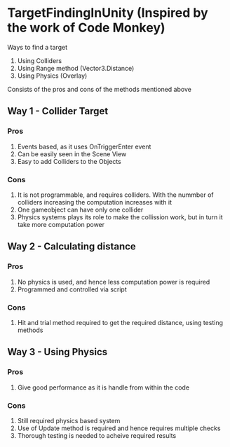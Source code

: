 # TargetFindingInUnity (Inspired by the work of Code Monkey)
Ways to find a target
1. Using Colliders
2. Using Range method (Vector3.Distance)
3. Using Physics (Overlay)

Consists of the pros and cons of the methods mentioned above

## Way 1 - Collider Target
### Pros
1. Events based, as it uses OnTriggerEnter event
2. Can be easily seen in the Scene View
3. Easy to add Colliders to the Objects
### Cons
1. It is not programmable, and requires colliders. With the nummber of colliders increasing the computation increases with it
2. One gameobject can have only one collider
3. Physics systems plays its role to make the collission work, but in turn it take more computation power

## Way 2 - Calculating distance
### Pros
1. No physics is used, and hence less computation power is required
2. Programmed and controlled via script
### Cons
1. Hit and trial method required to get the required distance, using testing methods

## Way 3 - Using Physics
### Pros
1. Give good performance as it is handle from within the code
### Cons
1. Still required physics based system
2. Use of Update method is required and hence requires multiple checks
3. Thorough testing is needed to acheive required results
